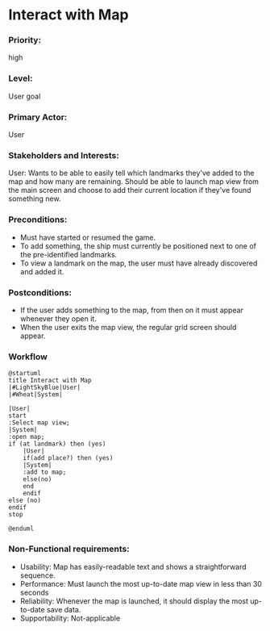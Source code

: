 ﻿# Interact with Map

### Priority: 
high
### Level:
User goal

### Primary Actor: 
User

### Stakeholders and Interests:
<p>
User: Wants to be able to easily tell which landmarks they've added to the map and how many are remaining.
Should be able to launch map view from the main screen and choose to add their current location if they've
found something new.
</p>

### Preconditions:

<ul>
<li>Must have started or resumed the game. </li>
<li>To add something, the ship must currently be positioned next to one of the pre-identified landmarks.</li>
<li>To view a landmark on the map, the user must have already discovered and added it.</li>
</ul>

### Postconditions:

<ul>
<li>If the user adds something to the map, from then on it must appear whenever they open it.</li>
<li>When the user exits the map view, the regular grid screen should appear.</li>
</ul>

### Workflow
```PlantUML
@startuml 
title Interact with Map
|#LightSkyBlue|User|
|#Wheat|System|

|User|
start
:Select map view;
|System|
:open map;
if (at landmark) then (yes)
    |User|
    if(add place?) then (yes)
    |System|
    :add to map;
    else(no)
    end
    endif
else (no)
endif
stop

@enduml
```
### Non-Functional requirements:
<ul>
<li>Usability: Map has easily-readable text and shows a straightforward sequence. </li>
<li>Performance: Must launch the most up-to-date map view in less than 30 seconds</li>
<li>Reliability: Whenever the map is launched, it should display the most up-to-date save data.</li>
<li>Supportability: Not-applicable</li>
</ul>